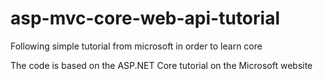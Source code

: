 # asp-mvc-core-web-api-tutorial
Following simple tutorial from microsoft in order to learn core

The code is based on the ASP.NET Core tutorial on the Microsoft website
